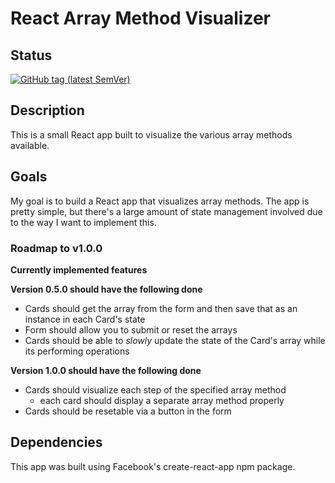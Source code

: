 # React Array Method Visualizer

## Status

[![GitHub tag (latest SemVer)](https://img.shields.io/github/tag/wilsonj806/react-array-method-visualizer.svg)](https://github.com/wilsonj806/react-array-method-visualizer)

## Description

This is a small React app built to visualize the various array methods available.

## Goals

My goal is to build a React app that visualizes array methods. The app is pretty simple, but there's a large amount of state management involved due to the way I want to implement this.

### Roadmap to v1.0.0

**Currently implemented features**


**Version 0.5.0 should have the following done**
- Cards should get the array from the form and then save that as an instance in each Card's state
- Form should allow you to submit or reset the arrays
- Cards should be able to *slowly* update the state of the Card's array while its performing operations

**Version 1.0.0 should have the following done**
- Cards should visualize each step of the specified array method
  - each card should display a separate array method properly
- Cards should be resetable via a button in the form

## Dependencies

This app was built using Facebook's create-react-app npm package.